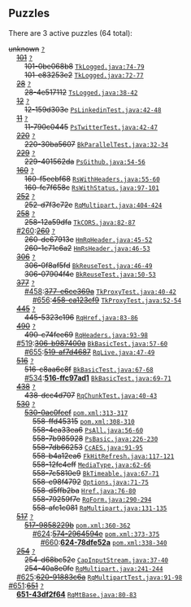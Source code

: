 ## Puzzles

There are 3 active puzzles (64 total):


<del>unknown</del> [`?`](../master/?)<br/>
&nbsp;&nbsp;&nbsp;&nbsp;[<del>101</del>](https://github.com/yegor256/takes/issues/101) [`?`](../master/?)<br/>
&nbsp;&nbsp;&nbsp;&nbsp;&nbsp;&nbsp;&nbsp;&nbsp;<del>101-0be068b8</del> [`TkLogged.java:74-79`](../master/src/main/java/org/takes/facets/slf4j/TkLogged.java#L74-L79)<br/>
&nbsp;&nbsp;&nbsp;&nbsp;&nbsp;&nbsp;&nbsp;&nbsp;<del>101-e83253e2</del> [`TkLogged.java:72-77`](../master/src/main/java/org/takes/facets/slf4j/TkLogged.java#L72-L77)<br/>
&nbsp;&nbsp;&nbsp;&nbsp;[<del>28</del>](https://github.com/yegor256/takes/issues/28) [`?`](../master/?)<br/>
&nbsp;&nbsp;&nbsp;&nbsp;&nbsp;&nbsp;&nbsp;&nbsp;<del>28-4e517112</del> [`TsLogged.java:38-42`](../master/src/main/java/org/takes/facets/slf4j/TsLogged.java#L38-L42)<br/>
&nbsp;&nbsp;&nbsp;&nbsp;[<del>12</del>](https://github.com/yegor256/takes/issues/12) [`?`](../master/?)<br/>
&nbsp;&nbsp;&nbsp;&nbsp;&nbsp;&nbsp;&nbsp;&nbsp;<del>12-159d303e</del> [`PsLinkedinTest.java:42-48`](../master/src/test/java/org/takes/facets/auth/social/PsLinkedinTest.java#L42-L48)<br/>
&nbsp;&nbsp;&nbsp;&nbsp;[<del>11</del>](https://github.com/yegor256/takes/issues/11) [`?`](../master/?)<br/>
&nbsp;&nbsp;&nbsp;&nbsp;&nbsp;&nbsp;&nbsp;&nbsp;<del>11-790c0445</del> [`PsTwitterTest.java:42-47`](../master/src/test/java/org/takes/facets/auth/social/PsTwitterTest.java#L42-L47)<br/>
&nbsp;&nbsp;&nbsp;&nbsp;[<del>220</del>](https://github.com/yegor256/takes/issues/220) [`?`](../master/?)<br/>
&nbsp;&nbsp;&nbsp;&nbsp;&nbsp;&nbsp;&nbsp;&nbsp;<del>220-30ba5607</del> [`BkParallelTest.java:32-34`](../master/src/test/java/org/takes/http/BkParallelTest.java#L32-L34)<br/>
&nbsp;&nbsp;&nbsp;&nbsp;[<del>229</del>](https://github.com/yegor256/takes/issues/229) [`?`](../master/?)<br/>
&nbsp;&nbsp;&nbsp;&nbsp;&nbsp;&nbsp;&nbsp;&nbsp;<del>229-401562da</del> [`PsGithub.java:54-56`](../master/src/main/java/org/takes/facets/auth/social/PsGithub.java#L54-L56)<br/>
&nbsp;&nbsp;&nbsp;&nbsp;[<del>160</del>](https://github.com/yegor256/takes/issues/160) [`?`](../master/?)<br/>
&nbsp;&nbsp;&nbsp;&nbsp;&nbsp;&nbsp;&nbsp;&nbsp;<del>160-f5eebf68</del> [`RsWithHeaders.java:55-60`](../master/src/main/java/org/takes/rs/RsWithHeaders.java#L55-L60)<br/>
&nbsp;&nbsp;&nbsp;&nbsp;&nbsp;&nbsp;&nbsp;&nbsp;<del>160-fc7f658c</del> [`RsWithStatus.java:97-101`](../master/src/main/java/org/takes/rs/RsWithStatus.java#L97-L101)<br/>
&nbsp;&nbsp;&nbsp;&nbsp;[<del>252</del>](https://github.com/yegor256/takes/issues/252) [`?`](../master/?)<br/>
&nbsp;&nbsp;&nbsp;&nbsp;&nbsp;&nbsp;&nbsp;&nbsp;<del>252-d7f3c72e</del> [`RqMultipart.java:404-424`](../master/src/main/java/org/takes/rq/RqMultipart.java#L404-L424)<br/>
&nbsp;&nbsp;&nbsp;&nbsp;[<del>258</del>](https://github.com/yegor256/takes/issues/258) [`?`](../master/?)<br/>
&nbsp;&nbsp;&nbsp;&nbsp;&nbsp;&nbsp;&nbsp;&nbsp;<del>258-12a59dfa</del> [`TkCORS.java:82-87`](../master/src/main/java/org/takes/tk/TkCORS.java#L82-L87)<br/>
&nbsp;&nbsp;&nbsp;&nbsp;[#260](https://github.com/yegor256/takes/issues/260):[<del>260</del>](https://github.com/yegor256/takes/issues/260) [`?`](../master/?)<br/>
&nbsp;&nbsp;&nbsp;&nbsp;&nbsp;&nbsp;&nbsp;&nbsp;<del>260-de67913e</del> [`HmRqHeader.java:45-52`](../master/src/main/java/org/takes/facets/hamcrest/HmRqHeader.java#L45-L52)<br/>
&nbsp;&nbsp;&nbsp;&nbsp;&nbsp;&nbsp;&nbsp;&nbsp;<del>260-1c71c6a2</del> [`HmRsHeader.java:46-53`](../master/src/main/java/org/takes/facets/hamcrest/HmRsHeader.java#L46-L53)<br/>
&nbsp;&nbsp;&nbsp;&nbsp;[<del>306</del>](https://github.com/yegor256/takes/issues/306) [`?`](../master/?)<br/>
&nbsp;&nbsp;&nbsp;&nbsp;&nbsp;&nbsp;&nbsp;&nbsp;<del>306-0f8af5fd</del> [`BkReuseTest.java:46-49`](../master/src/test/java/org/takes/http/BkReuseTest.java#L46-L49)<br/>
&nbsp;&nbsp;&nbsp;&nbsp;&nbsp;&nbsp;&nbsp;&nbsp;<del>306-07904f4e</del> [`BkReuseTest.java:50-53`](../master/src/test/java/org/takes/http/BkReuseTest.java#L50-L53)<br/>
&nbsp;&nbsp;&nbsp;&nbsp;[<del>377</del>](https://github.com/yegor256/takes/issues/377) [`?`](../master/?)<br/>
&nbsp;&nbsp;&nbsp;&nbsp;&nbsp;&nbsp;&nbsp;&nbsp;[#458](https://github.com/yegor256/takes/issues/458):[<del>377-e6ce369a</del>](https://github.com/yegor256/takes/issues/458) [`TkProxyTest.java:40-42`](../master/src/test/java/org/takes/tk/TkProxyTest.java#L40-L42)<br/>
&nbsp;&nbsp;&nbsp;&nbsp;&nbsp;&nbsp;&nbsp;&nbsp;&nbsp;&nbsp;&nbsp;&nbsp;[#656](https://github.com/yegor256/takes/issues/656):[<del>458-ca123cf9</del>](https://github.com/yegor256/takes/issues/656) [`TkProxyTest.java:52-54`](../master/src/test/java/org/takes/tk/TkProxyTest.java#L52-L54)<br/>
&nbsp;&nbsp;&nbsp;&nbsp;[<del>445</del>](https://github.com/yegor256/takes/issues/445) [`?`](../master/?)<br/>
&nbsp;&nbsp;&nbsp;&nbsp;&nbsp;&nbsp;&nbsp;&nbsp;<del>445-5323c196</del> [`RqHref.java:83-86`](../master/src/main/java/org/takes/rq/RqHref.java#L83-L86)<br/>
&nbsp;&nbsp;&nbsp;&nbsp;[<del>490</del>](https://github.com/yegor256/takes/issues/490) [`?`](../master/?)<br/>
&nbsp;&nbsp;&nbsp;&nbsp;&nbsp;&nbsp;&nbsp;&nbsp;<del>490-c74fee69</del> [`RqHeaders.java:93-98`](../master/src/main/java/org/takes/rq/RqHeaders.java#L93-L98)<br/>
&nbsp;&nbsp;&nbsp;&nbsp;[#519](https://github.com/yegor256/takes/issues/519):[<del>306-b987400a</del>](https://github.com/yegor256/takes/issues/519) [`BkBasicTest.java:57-60`](../master/src/test/java/org/takes/http/BkBasicTest.java#L57-L60)<br/>
&nbsp;&nbsp;&nbsp;&nbsp;&nbsp;&nbsp;&nbsp;&nbsp;[#655](https://github.com/yegor256/takes/issues/655):[<del>519-af7d4687</del>](https://github.com/yegor256/takes/issues/655) [`RqLive.java:47-49`](../master/src/main/java/org/takes/rq/RqLive.java#L47-L49)<br/>
&nbsp;&nbsp;&nbsp;&nbsp;[<del>516</del>](https://github.com/yegor256/takes/issues/516) [`?`](../master/?)<br/>
&nbsp;&nbsp;&nbsp;&nbsp;&nbsp;&nbsp;&nbsp;&nbsp;<del>516-c8aa6c8f</del> [`BkBasicTest.java:67-68`](../master/src/test/java/org/takes/http/BkBasicTest.java#L67-L68)<br/>
&nbsp;&nbsp;&nbsp;&nbsp;&nbsp;&nbsp;&nbsp;&nbsp;[#534](https://github.com/yegor256/takes/issues/534):[**516-ffc97ad1**](https://github.com/yegor256/takes/issues/534) [`BkBasicTest.java:69-71`](../master/src/test/java/org/takes/http/BkBasicTest.java#L69-L71)<br/>
&nbsp;&nbsp;&nbsp;&nbsp;[<del>438</del>](https://github.com/yegor256/takes/issues/438) [`?`](../master/?)<br/>
&nbsp;&nbsp;&nbsp;&nbsp;&nbsp;&nbsp;&nbsp;&nbsp;<del>438-dcc4d707</del> [`RqChunkTest.java:40-43`](../master/src/test/java/org/takes/rq/RqChunkTest.java#L40-L43)<br/>
&nbsp;&nbsp;&nbsp;&nbsp;[<del>530</del>](https://github.com/yegor256/takes/issues/530) [`?`](../master/?)<br/>
&nbsp;&nbsp;&nbsp;&nbsp;&nbsp;&nbsp;&nbsp;&nbsp;[<del>530-0ac0fcef</del>](https://github.com/yegor256/takes/issues/558) [`pom.xml:313-317`](../master/pom.xml#L313-L317)<br/>
&nbsp;&nbsp;&nbsp;&nbsp;&nbsp;&nbsp;&nbsp;&nbsp;&nbsp;&nbsp;&nbsp;&nbsp;<del>558-ffd45315</del> [`pom.xml:308-310`](../master/pom.xml#L308-L310)<br/>
&nbsp;&nbsp;&nbsp;&nbsp;&nbsp;&nbsp;&nbsp;&nbsp;&nbsp;&nbsp;&nbsp;&nbsp;<del>558-4ea33ea6</del> [`PsAll.java:56-60`](../master/src/main/java/org/takes/facets/auth/PsAll.java#L56-L60)<br/>
&nbsp;&nbsp;&nbsp;&nbsp;&nbsp;&nbsp;&nbsp;&nbsp;&nbsp;&nbsp;&nbsp;&nbsp;<del>558-7b985928</del> [`PsBasic.java:226-230`](../master/src/main/java/org/takes/facets/auth/PsBasic.java#L226-L230)<br/>
&nbsp;&nbsp;&nbsp;&nbsp;&nbsp;&nbsp;&nbsp;&nbsp;&nbsp;&nbsp;&nbsp;&nbsp;<del>558-7db66253</del> [`CcAES.java:91-95`](../master/src/main/java/org/takes/facets/auth/codecs/CcAES.java#L91-L95)<br/>
&nbsp;&nbsp;&nbsp;&nbsp;&nbsp;&nbsp;&nbsp;&nbsp;&nbsp;&nbsp;&nbsp;&nbsp;<del>558-b4a12ea6</del> [`FkHitRefresh.java:117-121`](../master/src/main/java/org/takes/facets/fork/FkHitRefresh.java#L117-L121)<br/>
&nbsp;&nbsp;&nbsp;&nbsp;&nbsp;&nbsp;&nbsp;&nbsp;&nbsp;&nbsp;&nbsp;&nbsp;<del>558-12fc4eff</del> [`MediaType.java:62-66`](../master/src/main/java/org/takes/facets/fork/MediaType.java#L62-L66)<br/>
&nbsp;&nbsp;&nbsp;&nbsp;&nbsp;&nbsp;&nbsp;&nbsp;&nbsp;&nbsp;&nbsp;&nbsp;<del>558-7c5810e9</del> [`BkTimeable.java:67-71`](../master/src/main/java/org/takes/http/BkTimeable.java#L67-L71)<br/>
&nbsp;&nbsp;&nbsp;&nbsp;&nbsp;&nbsp;&nbsp;&nbsp;&nbsp;&nbsp;&nbsp;&nbsp;<del>558-e98f4792</del> [`Options.java:71-75`](../master/src/main/java/org/takes/http/Options.java#L71-L75)<br/>
&nbsp;&nbsp;&nbsp;&nbsp;&nbsp;&nbsp;&nbsp;&nbsp;&nbsp;&nbsp;&nbsp;&nbsp;<del>558-d5ffb2ba</del> [`Href.java:76-80`](../master/src/main/java/org/takes/misc/Href.java#L76-L80)<br/>
&nbsp;&nbsp;&nbsp;&nbsp;&nbsp;&nbsp;&nbsp;&nbsp;&nbsp;&nbsp;&nbsp;&nbsp;<del>558-79259f7e</del> [`RqForm.java:290-294`](../master/src/main/java/org/takes/rq/RqForm.java#L290-L294)<br/>
&nbsp;&nbsp;&nbsp;&nbsp;&nbsp;&nbsp;&nbsp;&nbsp;&nbsp;&nbsp;&nbsp;&nbsp;<del>558-afc1c081</del> [`RqMultipart.java:131-135`](../master/src/main/java/org/takes/rq/RqMultipart.java#L131-L135)<br/>
&nbsp;&nbsp;&nbsp;&nbsp;[<del>517</del>](https://github.com/yegor256/takes/issues/517) [`?`](../master/?)<br/>
&nbsp;&nbsp;&nbsp;&nbsp;&nbsp;&nbsp;&nbsp;&nbsp;[<del>517-9858229b</del>](https://github.com/yegor256/takes/issues/574) [`pom.xml:360-362`](../master/pom.xml#L360-L362)<br/>
&nbsp;&nbsp;&nbsp;&nbsp;&nbsp;&nbsp;&nbsp;&nbsp;&nbsp;&nbsp;&nbsp;&nbsp;[#624](https://github.com/yegor256/takes/issues/624):[<del>574-2964594e</del>](https://github.com/yegor256/takes/issues/624) [`pom.xml:373-375`](../master/pom.xml#L373-L375)<br/>
&nbsp;&nbsp;&nbsp;&nbsp;&nbsp;&nbsp;&nbsp;&nbsp;&nbsp;&nbsp;&nbsp;&nbsp;&nbsp;&nbsp;&nbsp;&nbsp;[#660](https://github.com/yegor256/takes/issues/660):[**624-78dfe52a**](https://github.com/yegor256/takes/issues/660) [`pom.xml:338-340`](../master/pom.xml#L338-L340)<br/>
&nbsp;&nbsp;&nbsp;&nbsp;[<del>254</del>](https://github.com/yegor256/takes/issues/254) [`?`](../master/?)<br/>
&nbsp;&nbsp;&nbsp;&nbsp;&nbsp;&nbsp;&nbsp;&nbsp;<del>254-d68bc52e</del> [`CapInputStream.java:37-40`](../master/src/main/java/org/takes/rq/CapInputStream.java#L37-L40)<br/>
&nbsp;&nbsp;&nbsp;&nbsp;&nbsp;&nbsp;&nbsp;&nbsp;<del>254-40a8e0fe</del> [`RqMultipart.java:241-244`](../master/src/main/java/org/takes/rq/RqMultipart.java#L241-L244)<br/>
&nbsp;&nbsp;&nbsp;&nbsp;[#625](https://github.com/yegor256/takes/issues/625):[<del>620-91883c6a</del>](https://github.com/yegor256/takes/issues/625) [`RqMultipartTest.java:91-98`](../master/src/test/java/org/takes/rq/RqMultipartTest.java#L91-L98)<br/>
[#651](https://github.com/yegor256/takes/issues/651):[<del>651</del>](https://github.com/yegor256/takes/issues/651) [`?`](../master/?)<br/>
&nbsp;&nbsp;&nbsp;&nbsp;[**651-43df2f64**]() [`RqMtBase.java:80-83`](../master/src/main/java/org/takes/rq/multipart/RqMtBase.java#L80-L83)<br/>